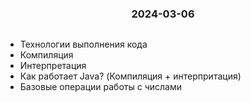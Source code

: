 <h3 style="text-align: center; padding-bottom: 14px">2024-03-06</h3>

* Технологии выполнения кода 
* Компиляция
* Интерпретация
* Как работает Java? (Компиляция + интерпритация)
* Базовые операции работы с числами
